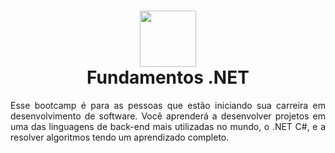 <h1 align="center">
<img src="https://www.avenga.com/wp-content/uploads/2020/11/C-Sharp.png" width="90" height="90">
 <br>
 Fundamentos .NET
</h1>

<p align="justify">
Esse bootcamp é para as pessoas que estão iniciando sua carreira em desenvolvimento de software. Você aprenderá a desenvolver projetos em uma das linguagens de back-end mais utilizadas no mundo, o .NET C#, e a resolver algoritmos tendo um aprendizado completo.
</p>
